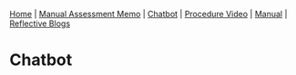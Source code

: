 [Home](index.md) | [Manual Assessment Memo](manual_assessment_memo.md) | [Chatbot](chatbot.md) | [Procedure Video](procedure_video.md) | [Manual](manual.md) | [Reflective Blogs](reflective_blogs.md)

# Chatbot
<script> window.chtlConfig = { chatbotId: "7696273282" , display: "fullscreen" } </script>
<script async data-id="7696273282" id="chatling-embed-script" data-display="fullscreen" type="text/javascript" src="https://chatling.ai/js/embed.js"></script>
